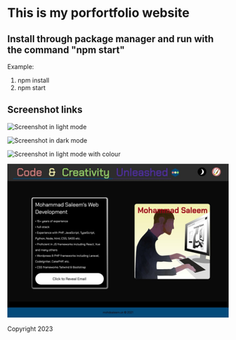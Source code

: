 # This is my porfortfolio website

## Install through package manager and run with the command "npm start"

Example:

1. npm install
2. npm start

## Screenshot links

![Screenshot in light mode](https://github.com/mohdabdullahsaleem/mas/tree/main/screenshots/light-mode.jpe?raw=true)

![Screenshot in dark mode](https://github.com/mohdabdullahsaleem/mas/tree/main/screenshots/dark-mode.jpeg?raw=true)

![Screenshot in light mode with colour](https://github.com/mohdabdullahsaleem/mas/tree/main/screenshots/light-mode-colour.jpeg?raw=true)

![Screenshot in dark mode with colour](https://github.com/mohdabdullahsaleem/mas/blob/main/screenshots/dark-mode-colour.jpeg?raw=true)

Copyright 2023
